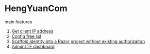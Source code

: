 # HengYuanCom
main features 
1. [Get client IP address](https://stackoverflow.com/a/54267610/10357198)
2. [Config free ssl](https://youtu.be/Pb2E3QhXhw0)  
3. [Scaffold identity into a Razor project without existing authorizaiton](https://docs.microsoft.com/en-us/aspnet/core/security/authentication/scaffold-identity?view=aspnetcore-2.2&tabs=visual-studio#scaffold-identity-into-a-razor-project-without-existing-authorization)
4. [AdminLTE dashboard](https://github.com/CodingInfinite/Asp-net-Core-Project-with-Admin-Template-Setup)